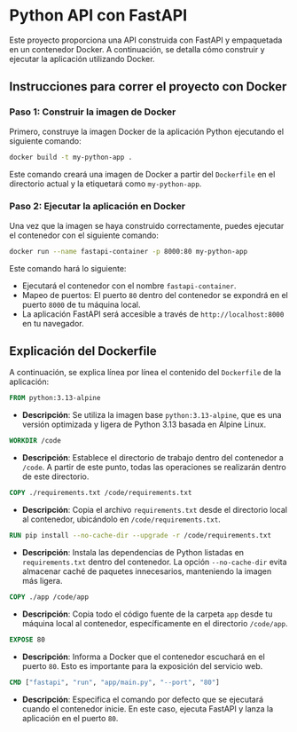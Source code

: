 # Python API con FastAPI

Este proyecto proporciona una API construida con FastAPI y empaquetada en un contenedor Docker. A continuación, se detalla cómo construir y ejecutar la aplicación utilizando Docker.

## Instrucciones para correr el proyecto con Docker

### Paso 1: Construir la imagen de Docker

Primero, construye la imagen Docker de la aplicación Python ejecutando el siguiente comando:

```bash
docker build -t my-python-app .
```

Este comando creará una imagen de Docker a partir del `Dockerfile` en el directorio actual y la etiquetará como `my-python-app`.

### Paso 2: Ejecutar la aplicación en Docker

Una vez que la imagen se haya construido correctamente, puedes ejecutar el contenedor con el siguiente comando:

```bash
docker run --name fastapi-container -p 8000:80 my-python-app
```

Este comando hará lo siguiente:

- Ejecutará el contenedor con el nombre `fastapi-container`.
- Mapeo de puertos: El puerto `80` dentro del contenedor se expondrá en el puerto `8000` de tu máquina local.
- La aplicación FastAPI será accesible a través de `http://localhost:8000` en tu navegador.

## Explicación del Dockerfile

A continuación, se explica línea por línea el contenido del `Dockerfile` de la aplicación:

```Dockerfile
FROM python:3.13-alpine
```

- **Descripción**: Se utiliza la imagen base `python:3.13-alpine`, que es una versión optimizada y ligera de Python 3.13 basada en Alpine Linux.

```Dockerfile
WORKDIR /code
```

- **Descripción**: Establece el directorio de trabajo dentro del contenedor a `/code`. A partir de este punto, todas las operaciones se realizarán dentro de este directorio.

```Dockerfile
COPY ./requirements.txt /code/requirements.txt
```

- **Descripción**: Copia el archivo `requirements.txt` desde el directorio local al contenedor, ubicándolo en `/code/requirements.txt`.

```Dockerfile
RUN pip install --no-cache-dir --upgrade -r /code/requirements.txt
```

- **Descripción**: Instala las dependencias de Python listadas en `requirements.txt` dentro del contenedor. La opción `--no-cache-dir` evita almacenar caché de paquetes innecesarios, manteniendo la imagen más ligera.

```Dockerfile
COPY ./app /code/app
```

- **Descripción**: Copia todo el código fuente de la carpeta `app` desde tu máquina local al contenedor, específicamente en el directorio `/code/app`.

```Dockerfile
EXPOSE 80
```

- **Descripción**: Informa a Docker que el contenedor escuchará en el puerto `80`. Esto es importante para la exposición del servicio web.

```Dockerfile
CMD ["fastapi", "run", "app/main.py", "--port", "80"]
```

- **Descripción**: Especifica el comando por defecto que se ejecutará cuando el contenedor inicie. En este caso, ejecuta FastAPI y lanza la aplicación en el puerto `80`.
